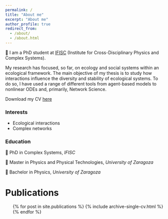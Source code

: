 ```yaml
---
permalink: /
title: "About me"
excerpt: "About me"
author_profile: true
redirect_from: 
  - /about/
  - /about.html
---
```


:wave: I am a PhD student at [IFISC](https://ifisc.uib-csic.es/en/) (Institute for Cross-Disciplinary Physics and Complex Systems).

My research has focused, so far, on ecology and social systems within an ecological framework. The main objective of my thesis is to study how interactions influence the diversity and stability of ecological systems. To do so, I have used a range of different tools from agent-based models to nonlinear ODEs and, primarily, Network Science. 

Download my CV [here](http://violetavivi.github.io/files/myCV230522.pdf)

### Interests
- Ecological interactions
- Complex networks

### Education
:hatched_chick: PhD in Complex Systems, _IFISC_
      
:hatching_chick: Master in Physics and Physical Technologies, _University of Zaragoza_
      
:egg: Bachelor in Physics, _University of Zaragoza_

Publications
======
  <ul>{% for post in site.publications %}
    {% include archive-single-cv.html %}
  {% endfor %}</ul>
